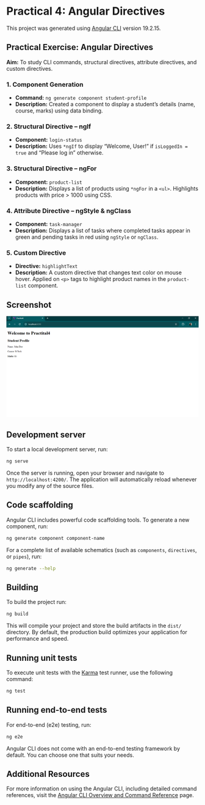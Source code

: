 # Practical 4: Angular Directives

This project was generated using [Angular CLI](https://github.com/angular/angular-cli) version 19.2.15.

## Practical Exercise: Angular Directives

**Aim:** To study CLI commands, structural directives, attribute directives, and custom directives.

### 1. Component Generation
- **Command:** `ng generate component student-profile`
- **Description:** Created a component to display a student’s details (name, course, marks) using data binding.

### 2. Structural Directive – ngIf
- **Component:** `login-status`
- **Description:** Uses `*ngIf` to display “Welcome, User!” if `isLoggedIn = true` and “Please log in” otherwise.

### 3. Structural Directive – ngFor
- **Component:** `product-list`
- **Description:** Displays a list of products using `*ngFor` in a `<ul>`. Highlights products with price > 1000 using CSS.

### 4. Attribute Directive – ngStyle & ngClass
- **Component:** `task-manager`
- **Description:** Displays a list of tasks where completed tasks appear in green and pending tasks in red using `ngStyle` or `ngClass`.

### 5. Custom Directive
- **Directive:** `highlightText`
- **Description:** A custom directive that changes text color on mouse hover. Applied on `<p>` tags to highlight product names in the `product-list` component.

## Screenshot

![Application Screenshot](image.png)

## Development server

To start a local development server, run:

```bash
ng serve
```

Once the server is running, open your browser and navigate to `http://localhost:4200/`. The application will automatically reload whenever you modify any of the source files.

## Code scaffolding

Angular CLI includes powerful code scaffolding tools. To generate a new component, run:

```bash
ng generate component component-name
```

For a complete list of available schematics (such as `components`, `directives`, or `pipes`), run:

```bash
ng generate --help
```

## Building

To build the project run:

```bash
ng build
```

This will compile your project and store the build artifacts in the `dist/` directory. By default, the production build optimizes your application for performance and speed.

## Running unit tests

To execute unit tests with the [Karma](https://karma-runner.github.io) test runner, use the following command:

```bash
ng test
```

## Running end-to-end tests

For end-to-end (e2e) testing, run:

```bash
ng e2e
```

Angular CLI does not come with an end-to-end testing framework by default. You can choose one that suits your needs.

## Additional Resources

For more information on using the Angular CLI, including detailed command references, visit the [Angular CLI Overview and Command Reference](https://angular.dev/tools/cli) page.
